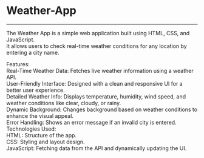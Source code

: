 <h1>Weather-App</h1>
<Hr>
The Weather App is a simple web application built using HTML, CSS, and JavaScript. <br>
It allows users to check real-time weather conditions for any location by entering a city name. <br>

Features: <br>
Real-Time Weather Data: Fetches live weather information using a weather API. <br>
User-Friendly Interface: Designed with a clean and responsive UI for a better user experience. <br>
Detailed Weather Info: Displays temperature, humidity, wind speed, and weather conditions like clear, cloudy, or rainy. <br>
Dynamic Background: Changes background based on weather conditions to enhance the visual appeal. <br>
Error Handling: Shows an error message if an invalid city is entered. <br>
Technologies Used: <br>
HTML: Structure of the app. <br>
CSS: Styling and layout design. <br>
JavaScript: Fetching data from the API and dynamically updating the UI. <br>

